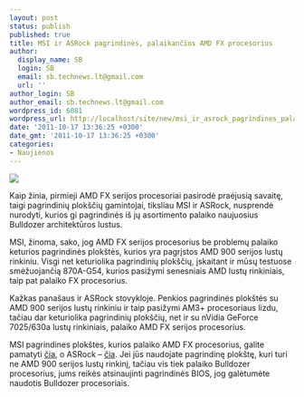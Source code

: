 ```yaml
---
layout: post
status: publish
published: true
title: MSI ir ASRock pagrindinės, palaikančios AMD FX procesorius
author:
  display_name: SB
  login: SB
  email: sb.technews.lt@gmail.com
  url: ''
author_login: SB
author_email: sb.technews.lt@gmail.com
wordpress_id: 6081
wordpress_url: http://localhost/site/new/msi_ir_asrock_pagrindines_palaikancios_amd_fx_procesorius/
date: '2011-10-17 13:36:25 +0300'
date_gmt: '2011-10-17 13:36:25 +0300'
categories:
- Naujienos
---
```

<div class="imgright"><img src="http://technews.lt/upload/870A-G54.jpg"  /></div>
<p>Kaip žinia, pirmieji AMD FX serijos procesoriai pasirodė praėjusią savaitę, taigi pagrindinių plokščių gamintojai, tiksliau MSI ir ASRock, nusprendė nurodyti, kurios gi pagrindinės iš jų asortimento palaiko naujuosius Bulldozer architektūros lustus.</p>
<p>MSI, žinoma, sako, jog AMD FX serijos procesorius be problemų palaiko keturios pagrindinės plokštės, kurios yra pagrįstos AMD 900 serijos lustų rinkiniu. Visgi net keturiolika pagrindinių plokščių, įskaitant ir mūsų testuose smėžuojančią 870A-G54, kurios pasižymi senesniais AMD lustų rinkiniais, taip pat palaiko FX procesorius.</p>
<p>Kažkas panašaus ir ASRock stovykloje. Penkios pagrindinės plokštės su AMD 900 serijos lustų rinkiniu ir taip pasižymi AM3+ procesoriaus lizdu, tačiau dar keturiolika pagrindinių plokščių, net ir su nVidia GeForce 7025/630a lustų rinkiniais, palaiko AMD FX serijos procesorius.</p>
<p>MSI pagrindines plokštes, kurios palaiko AMD FX procesorius, galite pamatyti <a class="ns" href="http://static2.fileconnect.net/sites/default/files/resize/imagecache/tcm-inline-default/images/tcm/inline/msifxseriescompatiblemblist01-575x781.jpg">čia</a>, o ASRock – <a class="ns" href="http://static2.fileconnect.net/sites/default/files/resize/imagecache/tcm-inline-default/images/tcm/inline/asrockfxseriescompatiblemblist01-575x314.jpg">čia</a>. Jei jūs naudojate pagrindinę plokštę, kuri turi ne AMD 900 serijos lustų rinkinį, tačiau vis tiek palaiko Bulldozer procesorius, jums reikės atsinaujinti pagrindinės BIOS, jog galėtumėte naudotis Bulldozer procesoriais.</p>
